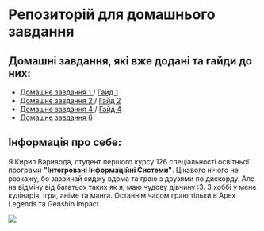 # Репозиторій для домашнього завдання
## Домашні завдання, які вже додані та гайди до них:
   - [Домашнє завдання 1 ](hw1) / [Гайд 1](https://github.com/mavr1iq/homework/issues/1)
   - [Домашнє завдання 2 ](hw2) / [Гайд 2](https://github.com/mavr1iq/homework/issues/3)
   - [Домашнє завдання 4 ](hw4) / [Гайд 4](https://github.com/mavr1iq/homework/issues/5)
   - [Домашнє завдання 6 ](hw6)
## Інформація про себе:
Я Кирил Варивода, студент першого курсу 126 спеціальності освітньої програми **"Інтегровані Інформаційні Системи"**.
Цікавого нічого не розкажу, бо зазвичай сиджу вдома та граю з друзями по дискорду. Але на відміну від багатьох
таких як я, маю чудову дівчину :3. З хоббі у мене кулінарія, ігри, аніме та манга. Останнім часом граю тільки в Apex Legends та Genshin Impact.

![](https://media.tenor.com/rf2vPQpJJYYAAAAC/cat-spin-3d-cat.gif)
